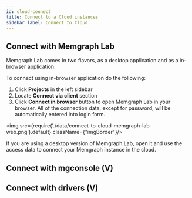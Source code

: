 ```yaml
---
id: cloud-connect
title: Connect to a Cloud instances
sidebar_label: Connect to Cloud
---
```


## Connect with Memgraph Lab

Memgraph Lab comes in two flavors, as a desktop application and as a in-browser
application. 

To connect using in-browser application do the following:
1. Click **Projects** in the left sidebar 
2. Locate **Connect via client** section
3. Click **Connect in browser** button to open Memgraph Lab in your browser. All
   of the connection data, except for password, will be automatically entered
   into login form.

<img src={require('./data/connect-to-cloud-memgraph-lab-web.png').default} className={"imgBorder"}/>

If you are using a desktop version of Memgraph Lab, open it and use the access
data to connect your Memgraph instance in the cloud.

## Connect with mgconsole (V)
## Connect with drivers (V)